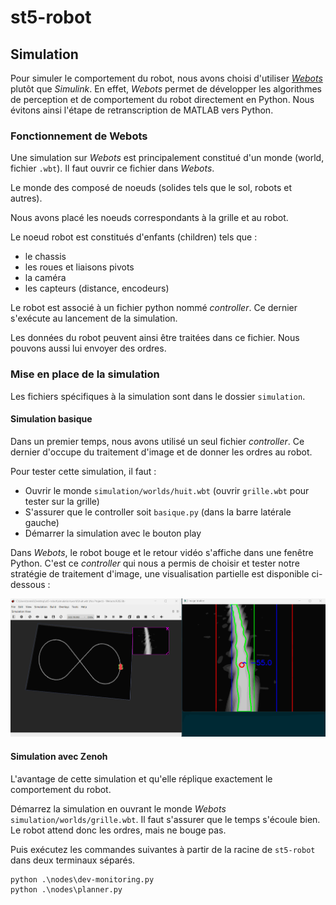 # st5-robot

## Simulation

Pour simuler le comportement du robot, nous avons choisi d'utiliser [*Webots*](https://cyberbotics.com/) plutôt que *Simulink*.
En effet, *Webots* permet de développer les algorithmes de perception et de comportement du robot directement en Python. Nous évitons ainsi l'étape de retranscription de MATLAB vers Python.

### Fonctionnement de Webots

Une simulation sur *Webots* est principalement constitué d'un monde (world, fichier ```.wbt```). Il faut ouvrir ce fichier dans *Webots*.

Le monde des composé de noeuds (solides tels que le sol, robots et autres).

Nous avons placé les noeuds correspondants à la grille et au robot.

Le noeud robot est constitués d'enfants (children) tels que :

- le chassis
- les roues et liaisons pivots
- la caméra
- les capteurs (distance, encodeurs)

Le robot est associé à un fichier python nommé *controller*. Ce dernier s'exécute au lancement de la simulation.

Les données du robot peuvent ainsi être traitées dans ce fichier. Nous pouvons aussi lui envoyer des ordres.

### Mise en place de la simulation

Les fichiers spécifiques à la simulation sont dans le dossier ```simulation```.

#### Simulation basique

Dans un premier temps, nous avons utilisé un seul fichier *controller*.
Ce dernier d'occupe du traitement d'image et de donner les ordres au robot.

Pour tester cette simulation, il faut :

- Ouvrir le monde ```simulation/worlds/huit.wbt``` (ouvrir ```grille.wbt``` pour tester sur la grille)
- S'assurer que le controller soit ```basique.py``` (dans la barre latérale gauche)
- Démarrer la simulation avec le bouton play

Dans *Webots*, le robot bouge et le retour vidéo s'affiche dans une fenêtre Python.
C'est ce *controller* qui nous a permis de choisir et tester notre stratégie de traitement d'image, une visualisation partielle est disponible ci-dessous :

![Huit simulé](huit.gif)

#### Simulation avec Zenoh

L'avantage de cette simulation et qu'elle réplique exactement le comportement du robot.

Démarrez la simulation en ouvrant le monde *Webots* ```simulation/worlds/grille.wbt```. Il faut s'assurer que le temps s'écoule bien. Le robot attend donc les ordres, mais ne bouge pas.

Puis exécutez les commandes suivantes à partir de la racine de ```st5-robot``` dans deux terminaux séparés.

```shell
python .\nodes\dev-monitoring.py
python .\nodes\planner.py
```

